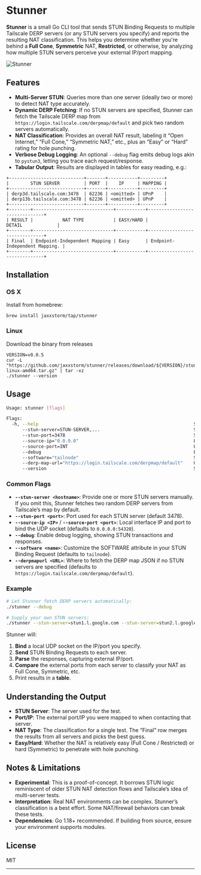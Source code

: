 # Stunner

**Stunner** is a small Go CLI tool that sends STUN Binding Requests to multiple Tailscale DERP servers (or any STUN servers you specify) and reports the resulting NAT classification. This helps you determine whether you're behind a **Full Cone**, **Symmetric** NAT, **Restricted**, or otherwise, by analyzing how multiple STUN servers perceive your external IP/port mapping.

![Stunner](assets/stunner.gif)

## Features

- **Multi-Server STUN**: Queries more than one server (ideally two or more) to detect NAT type accurately.
- **Dynamic DERP Fetching**: If no STUN servers are specified, Stunner can fetch the Tailscale DERP map from `https://login.tailscale.com/derpmap/default` and pick two random servers automatically.
- **NAT Classification**: Provides an overall NAT result, labeling it “Open Internet,” “Full Cone,” “Symmetric NAT,” etc., plus an “Easy” or “Hard” rating for hole punching.
- **Verbose Debug Logging**: An optional `--debug` flag emits debug logs akin to `pystun3`, letting you trace each request/response.
- **Tabular Output**: Results are displayed in tables for easy reading, e.g.:

```
+----------------------------+-------+-----------+---------+
|        STUN SERVER         | PORT  |    IP     | MAPPING |
+----------------------------+-------+-----------+---------+
| derp3d.tailscale.com:3478  | 62236 | <omitted> | UPnP    |
| derp13b.tailscale.com:3478 | 62236 | <omitted> | UPnP    |
+----------------------------+-------+-----------+---------+
+--------+------------------------------+-----------+-------------------------------+
| RESULT |           NAT TYPE           | EASY/HARD |            DETAIL             |
+--------+------------------------------+-----------+-------------------------------+
| Final  | Endpoint-Independent Mapping | Easy      | Endpoint-Independent Mapping. |
+--------+------------------------------+-----------+-------------------------------+
```

## Installation

### OS X

Install from homebrew:

```
brew install jaxxstorm/tap/stunner
```

### Linux

Download the binary from releases


```
VERSION=v0.0.5
cur -L "https://github.com/jaxxstorm/stunner/releases/download/${VERSION}/stunner-${VERSION}-linux-amd64.tar.gz" | tar -xz
./stunner --version
```

## Usage

```bash
Usage: stunner [flags]

Flags:
  -h, --help                                                          Show context-sensitive help.
      --stun-server=STUN-SERVER,...                                   STUN servers to use for detection
      --stun-port=3478                                                STUN port to use for detection
      --source-ip="0.0.0.0"                                           Local IP to bind
      --source-port=INT                                               Local port to bind
      --debug                                                         Enable debug logging
      --software="tailnode"                                           Software to send for STUN request
      --derp-map-url="https://login.tailscale.com/derpmap/default"    URL to fetch DERP map from
      --version                                                       Show version
```

### Common Flags

- **`--stun-server <hostname>`**: Provide one or more STUN servers manually. If you omit this, Stunner fetches two random DERP servers from Tailscale’s map by default.
- **`--stun-port <port>`**: Port used for each STUN server (default 3478).
- **`--source-ip <IP>`** / **`--source-port <port>`**: Local interface IP and port to bind the UDP socket (defaults to `0.0.0.0:54320`).
- **`--debug`**: Enable debug logging, showing STUN transactions and responses.
- **`--software <name>`**: Customize the SOFTWARE attribute in your STUN Binding Request (defaults to `tailnode`).
- **`--derpmapurl <URL>`**: Where to fetch the DERP map JSON if no STUN servers are specified (defaults to `https://login.tailscale.com/derpmap/default`).

### Example

```bash
# Let Stunner fetch DERP servers automatically:
./stunner --debug

# Supply your own STUN servers:
./stunner --stun-server=stun1.l.google.com --stun-server=stun2.l.google.com
```

Stunner will:

1. **Bind** a local UDP socket on the IP/port you specify.
2. **Send** STUN Binding Requests to each server.
3. **Parse** the responses, capturing external IP/port.
4. **Compare** the external ports from each server to classify your NAT as Full Cone, Symmetric, etc.
5. Print results in a **table**.

## Understanding the Output

- **STUN Server**: The server used for the test.
- **Port/IP**: The external port/IP you were mapped to when contacting that server.
- **NAT Type**: The classification for a single test. The “Final” row merges the results from all servers and picks the best guess.
- **Easy/Hard**: Whether the NAT is relatively easy (Full Cone / Restricted) or hard (Symmetric) to penetrate with hole punching.

## Notes & Limitations

- **Experimental**: This is a proof-of-concept. It borrows STUN logic reminiscent of older STUN NAT detection flows and Tailscale’s idea of multi-server tests.
- **Interpretation**: Real NAT environments can be complex. Stunner’s classification is a best effort. Some NAT/firewall behaviors can break these tests.
- **Dependencies**: Go 1.18+ recommended. If building from source, ensure your environment supports modules.

## License

MIT

---

